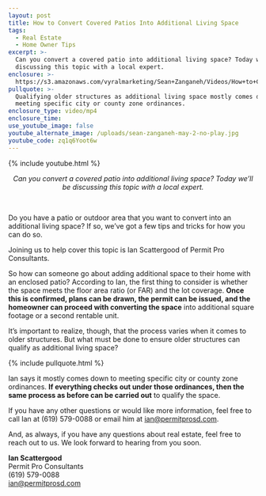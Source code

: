 ```yaml
---
layout: post
title: How to Convert Covered Patios Into Additional Living Space
tags:
  - Real Estate
  - Home Owner Tips
excerpt: >-
  Can you convert a covered patio into additional living space? Today we’ll be
  discussing this topic with a local expert.
enclosure: >-
  https://s3.amazonaws.com/vyralmarketing/Sean+Zanganeh/Videos/How+to+Convert+Covered+Patios+Into+Additional+Living+Space.mp4
pullquote: >-
  Qualifying older structures as additional living space mostly comes down to
  meeting specific city or county zone ordinances.
enclosure_type: video/mp4
enclosure_time:
use_youtube_image: false
youtube_alternate_image: /uploads/sean-zanganeh-may-2-no-play.jpg
youtube_code: zq1q6Yoot6w
---
```


{% include youtube.html %}

<center><em>Can you convert a covered patio into additional living space? Today we&rsquo;ll be discussing this topic with a local expert.</em></center>

&nbsp;

Do you have a patio or outdoor area that you want to convert into an additional living space? If so, we’ve got a few tips and tricks for how you can do so.

Joining us to help cover this topic is Ian Scattergood of Permit Pro Consultants.

So how can someone go about adding additional space to their home with an enclosed patio? According to Ian, the first thing to consider is whether the space meets the floor area ratio (or FAR) and the lot coverage. **Once this is confirmed, plans can be drawn, the permit can be issued, and the homeowner can proceed with converting the space** into additional square footage or a second rentable unit.

It’s important to realize, though, that the process varies when it comes to older structures. But what must be done to ensure older structures can qualify as additional living space?

{% include pullquote.html %}

Ian says it mostly comes down to meeting specific city or county zone ordinances. **If everything checks out under those ordinances, then the same process as before can be carried out** to qualify the space.

If you have any other questions or would like more information, feel free to call Ian at (619) 579-0088 or email him at [ian@permitprosd.com](mailto:ian@permitprosd.com).

And, as always, if you have any questions about real estate, feel free to reach out to us. We look forward to hearing from you soon.

**Ian Scattergood**<br>Permit Pro Consultants<br>(619) 579-0088<br>[ian@permitprosd.com](mailto:ian@permitprosd.com)